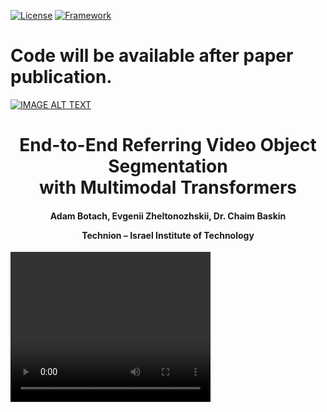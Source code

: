 [![License](https://img.shields.io/badge/License-Apache%202.0-blue.svg)](https://opensource.org/licenses/Apache-2.0)
[![Framework](https://img.shields.io/badge/PyTorch-%23EE4C2C.svg?&logo=PyTorch&logoColor=white)](https://pytorch.org/)
# Code will be available after paper publication.

[![IMAGE ALT TEXT](http://img.youtube.com/vi/f8BAn7PR4pE/0.jpg)](http://www.youtube.com/watch?v=f8BAn7PR4pE )


<div align="center">
<h1>
<b>
End-to-End Referring Video Object Segmentation<br> with Multimodal Transformers
</b>
</h1>
<h4>
<b>
Adam Botach, Evgenii Zheltonozhskii, Dr. Chaim Baskin
    
Technion – Israel Institute of Technology
</b>
</h4>
</div>




<video width="320" height="240" controls>
    <source src="https://raw.githubusercontent.com/woshidandan/xiaohe/gh-pages/Realtime.mp4" type="video/mp4">
</video>

